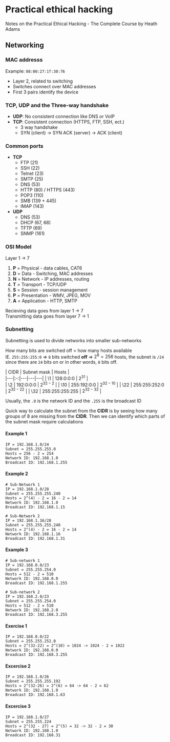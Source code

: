 # Practical ethical hacking

Notes on the Practical Ethical Hacking - The Complete Course by Heath Adams

## Networking

###  MAC addresss

Example: `08:00:27:1f:30:76`
- Layer 2, related to switching
- Switches connect over MAC addresses
- First 3 pairs identify the device

### TCP, UDP and the Three-way handshake

- **UDP**: No consistent connection like DNS or VoIP
- **TCP**: Consistent connection (HTTPS, FTP, SSH, ect.)
  - 3 way handshake
  - SYN (client) -> SYN ACK (server) -> ACK (client)

### Common ports

- **TCP**
  - FTP (21)
  - SSH (22)
  - Telnet (23)
  - SMTP (25)
  - DNS (53)
  - HTTP (80) / HTTPS (443)
  - POP3 (110)
  - SMB (139 + 445)
  - IMAP (143)
- **UDP**
  - DNS (53)
  - DHCP (67, 68)
  - TFTP (69)
  - SNMP (161)

### OSI Model

Layer 1 -> 7
1. **P** = Physical - data cables, CAT6
2. **D** = Data - Switching, MAC addresses
3. **N** = Network - IP addresses, routing
4. **T** = Transport - TCP/UDP
5. **S** = Session - session management
6. **P** = Presentation - WMV, JPEG, MOV
7. **A** = Application - HTTP, SMTP

Recieving data goes from layer 1 -> 7\
Transmitting data goes from layer 7 -> 1

### Subnetting

Subnetting is used to divide networks into smaller sub-networks

How many bits are switched off = how many hosts available\
IE. `255:255:255:0` => `8` bits switched **off** => $2^8 = 256$ hosts, the subnet is `/24` since there are `24` bits on or in other words, `8` bits off.

| CIDR | Subnet mask  | Hosts  |  
|---|:-:|---|---|---|
| \1  | 128:0:0:0  | $2^{31}$  |  
| \2  | 192:0:0:0 | $2^{32-2}$  |
| \10  | 255:192:0:0 | $2^{32-10}$  |
| \22  | 255:255:252:0 | $2^{32-22}$ | 
| \32 | 255:255:255:255  | $2^{32-32}$  | 

Usually, the `.0` is the network ID and the `.255` is the broadcast ID

Quick way to calculate the subnet from the **CIDR** is by seeing how many groups of 8 are missing from the **CIDR**. Then we can identify which parts of the subnet mask require calculations

#### Example 1

```
IP = 192.168.1.0/24
Subnet = 255.255.255.0
Hosts = 256 - 2 = 254
Network ID: 192.168.1.0
Broadcast ID: 192.168.1.255
```

#### Example 2

```
# Sub-Network 1
IP = 192.168.1.0/28
Subnet = 255.255.255.240
Hosts = 2^(4) - 2 = 16 - 2 = 14
Network ID: 192.168.1.0
Broadcast ID: 192.168.1.15

# Sub-Network 2
IP = 192.168.1.16/28
Subnet = 255.255.255.240
Hosts = 2^(4) - 2 = 16 - 2 = 14
Network ID: 192.168.1.16
Broadcast ID: 192.168.1.31
```

#### Example 3

```
# Sub-network 1
IP = 192.168.0.0/23
Subnet = 255.255.254.0
Hosts = 512 - 2 = 510
Network ID: 192.168.0.0
Broadcast ID: 192.168.1.255

# Sub-network 2
IP = 192.168.2.0/23
Subnet = 255.255.254.0
Hosts = 512 - 2 = 510
Network ID: 192.168.2.0
Broadcast ID: 192.168.3.255
```

#### Exercise 1

```
IP = 192.168.0.0/22
Subnet = 255.255.252.0
Hosts = 2^(32-22) = 2^(10) = 1024 -> 1024 - 2 = 1022
Network ID: 192.168.0.0
Broadcast ID: 192.168.3.255
```


#### Excercise 2

```
IP = 192.168.1.0/26
Subnet = 255.255.255.192
Hosts = 2^(32-26) = 2^(6) = 64 -> 64 - 2 = 62
Network ID: 192.168.1.0
Broadcast ID: 192.168.1.63
```

#### Excercise 3

```
IP = 192.168.1.0/27
Subnet = 255.255.224
Hosts = 2^(32 - 27) = 2^(5) = 32 -> 32 - 2 = 30
Network ID: 192.168.1.0
Broadcast ID: 192.168.31
```